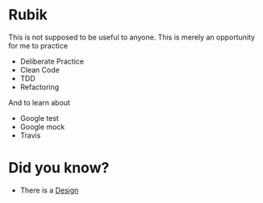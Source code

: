 # Rubik

This is not supposed to be useful to anyone. This is merely an opportunity for me to practice
 * Deliberate Practice
 * Clean Code
 * TDD
 * Refactoring

And to learn about
 * Google test
 * Google mock
 * Travis

# Did you know?

 * There is a [Design](Design.md)
 
